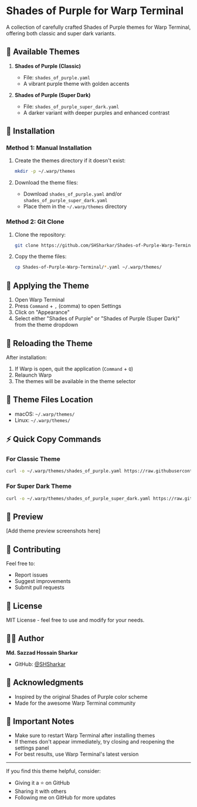 # Shades of Purple for Warp Terminal

A collection of carefully crafted Shades of Purple themes for Warp Terminal, offering both classic and super dark variants.

## 🎨 Available Themes

1. **Shades of Purple (Classic)**
   - File: `shades_of_purple.yaml`
   - A vibrant purple theme with golden accents

2. **Shades of Purple (Super Dark)**
   - File: `shades_of_purple_super_dark.yaml`
   - A darker variant with deeper purples and enhanced contrast

## 🚀 Installation

### Method 1: Manual Installation

1. Create the themes directory if it doesn't exist:
   ```bash
   mkdir -p ~/.warp/themes
   ```

2. Download the theme files:
   - Download `shades_of_purple.yaml` and/or `shades_of_purple_super_dark.yaml`
   - Place them in the `~/.warp/themes` directory

### Method 2: Git Clone

1. Clone the repository:
   ```bash
   git clone https://github.com/SHSharkar/Shades-of-Purple-Warp-Terminal.git
   ```

2. Copy the theme files:
   ```bash
   cp Shades-of-Purple-Warp-Terminal/*.yaml ~/.warp/themes/
   ```

## 🔄 Applying the Theme

1. Open Warp Terminal
2. Press `Command` + `,` (comma) to open Settings
3. Click on "Appearance"
4. Select either "Shades of Purple" or "Shades of Purple (Super Dark)" from the theme dropdown

## 🔄 Reloading the Theme

After installation:
1. If Warp is open, quit the application (`Command` + `Q`)
2. Relaunch Warp
3. The themes will be available in the theme selector

## 📁 Theme Files Location

- macOS: `~/.warp/themes/`
- Linux: `~/.warp/themes/`

## ⚡ Quick Copy Commands

### For Classic Theme
```bash
curl -o ~/.warp/themes/shades_of_purple.yaml https://raw.githubusercontent.com/SHSharkar/Shades-of-Purple-Warp-Terminal/main/shades_of_purple.yaml
```

### For Super Dark Theme
```bash
curl -o ~/.warp/themes/shades_of_purple_super_dark.yaml https://raw.githubusercontent.com/SHSharkar/Shades-of-Purple-Warp-Terminal/main/shades_of_purple_super_dark.yaml
```

## 🎨 Preview

[Add theme preview screenshots here]

## 🤝 Contributing

Feel free to:
- Report issues
- Suggest improvements
- Submit pull requests

## 📝 License

MIT License - feel free to use and modify for your needs.

## 🙋‍♂️ Author

**Md. Sazzad Hossain Sharkar**

- GitHub: [@SHSharkar](https://github.com/SHSharkar)

## 🙏 Acknowledgments

- Inspired by the original Shades of Purple color scheme
- Made for the awesome Warp Terminal community

## 📢 Important Notes

- Make sure to restart Warp Terminal after installing themes
- If themes don't appear immediately, try closing and reopening the settings panel
- For best results, use Warp Terminal's latest version

---

If you find this theme helpful, consider:
- Giving it a ⭐ on GitHub
- Sharing it with others
- Following me on GitHub for more updates

